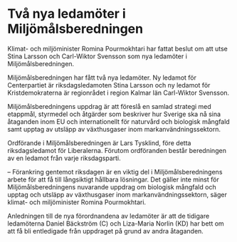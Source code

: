 # Två nya ledamöter i Miljömålsberedningen

Klimat- och miljöminister Romina Pourmokhtari har fattat beslut om att utse Stina Larsson och Carl-Wiktor Svensson som nya ledamöter i Miljömålsberedningen.

Miljömålsberedningen har fått två nya ledamöter. Ny ledamot för Centerpartiet är riksdagsledamoten Stina Larsson och ny ledamot för Kristdemokraterna är regionrådet i region Kalmar län Carl-Wiktor Svensson.

Miljömålsberedningens uppdrag är att föreslå en samlad strategi med etappmål, styrmedel och åtgärder som beskriver hur Sverige ska nå sina åtaganden inom EU och internationellt för naturvård och biologisk mångfald samt upptag av utsläpp av växthusgaser inom markanvändningssektorn.

Ordförande i Miljömålsberedningen är Lars Tysklind, före detta riksdagsledamot för Liberalerna. Förutom ordföranden består beredningen av en ledamot från varje riksdagsparti.

– Förankring gentemot riksdagen är en viktig del i Miljömålsberedningens arbete för att få till långsiktigt hållbara lösningar. Det gäller inte minst för Miljömålsberedningens nuvarande uppdrag om biologisk mångfald och upptag och utsläpp av växthusgaser inom markanvändningssektorn, säger klimat- och miljöminister Romina Pourmokhtari.

Anledningen till de nya förordnandena av ledamöter är att de tidigare ledamöterna Daniel Bäckström (C) och Liza-Maria Norlin (KD) har bett om att få bli entledigade från uppdraget på grund av andra åtaganden.
